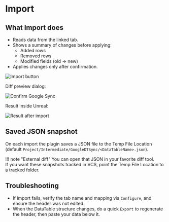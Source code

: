 # Import

## What Import does
- Reads data from the linked tab.
- Shows a summary of changes before applying:
  - Added rows
  - Removed rows
  - Modified fields (old → new)
- Applies changes only after confirmation.

![Import button](./images/DataTableImport.png)

Diff preview dialog:

![Confirm Google Sync](./images/UeConfirmGoogleSync2.png)

Result inside Unreal:

![Result after import](./images/UeExampleStructsAll.png)

## Saved JSON snapshot
On each import the plugin saves a JSON file to the Temp File Location (default `Project/Intermediate/GoogleDTSync/<DataTableName>.json`).

!!! note "External diff"
    You can open that JSON in your favorite diff tool.  
    If you want these snapshots tracked in VCS, point the Temp File Location to a tracked folder.

## Troubleshooting
- If import fails, verify the tab name and mapping via `Configure`, and ensure the header was not edited.
- When the DataTable structure changes, do a quick `Export` to regenerate the header, then paste your data below it.
